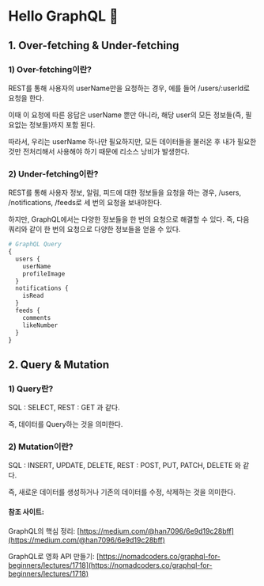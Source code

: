 # Hello GraphQL 👋

## 1. Over-fetching & Under-fetching

### 1) Over-fetching이란?

REST를 통해 사용자의 userName만을 요청하는 경우, 에를 들어 /users/:userId로 요청을 한다.

이때 이 요청에 따른 응답은 userName 뿐만 아니라, 해당 user의 모든 정보들(즉, 필요없는 정보들)까지 포함 된다.

따라서, 우리는 userName 하나만 필요하지만, 모든 데이터들을 불러온 후 내가 필요한 것만 전처리해서 사용해야 하기 때문에 리소스 낭비가 발생한다.

### 2) Under-fetching이란?

REST를 통해 사용자 정보, 알림, 피드에 대한 정보들을 요청을 하는 경우,
/users, /notifications, /feeds로 세 번의 요청을 보내야한다.

하지만, GraphQL에서는 다양한 정보들을 한 번의 요청으로 해결할 수 있다.
즉, 다음 쿼리와 같이 한 번의 요청으로 다양한 정보들을 얻을 수 있다.

```graphql
# GraphQL Query
{
  users {
    userName
    profileImage
  }
  notifications {
    isRead
  }
  feeds {
    comments
    likeNumber
  }
}
```

## 2. Query & Mutation

### 1) Query란?

SQL : SELECT, REST : GET 과 같다.

즉, 데이터를 Query하는 것을 의미한다.

### 2) Mutation이란?

SQL : INSERT, UPDATE, DELETE,
REST : POST, PUT, PATCH, DELETE 와 같다.

즉, 새로운 데이터를 생성하거나 기존의 데이터를 수정, 삭제하는 것을 의미한다.

#### 참조 사이트:

GraphQL의 핵심 정리: [https://medium.com/@han7096/6e9d19c28bff](https://medium.com/@han7096/6e9d19c28bff)

GraphQL로 영화 API 만들기: [https://nomadcoders.co/graphql-for-beginners/lectures/1718](https://nomadcoders.co/graphql-for-beginners/lectures/1718)

